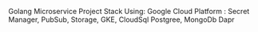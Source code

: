 Golang Microservice Project
Stack Using:
Google Cloud Platform : Secret Manager, PubSub, Storage, GKE, CloudSql
Postgree, MongoDb
Dapr
